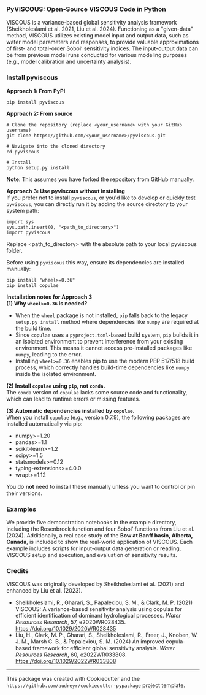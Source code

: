 ### PyVISCOUS: Open-Source VISCOUS Code in Python
VISCOUS is a variance-based global sensitivity analysis framework (Sheikholeslami et al. 2021, Liu et al. 2024). Functioning as a "given-data" method, VISCOUS utilizes existing model input and output data, such as water model parameters and responses, to provide valuable approximations of first- and total-order Sobol’ sensitivity indices. The input-output data can be from previous model runs conducted for various modeling purposes (e.g., model calibration and uncertainty analysis). 

### Install pyviscous
**Approach 1: From PyPI**
```
pip install pyviscous
```

**Approach 2: From source**
```
# Clone the repository (replace <your_username> with your GitHub username)
git clone https://github.com/<your_username>/pyviscous.git

# Navigate into the cloned directory
cd pyviscous

# Install
python setup.py install
```
**Note**: This assumes you have forked the repository from GitHub manually.

**Approach 3: Use pyviscous without installing** <br>
If you prefer not to install `pyviscous`, or you'd like to develop or quickly test `pyviscous`, you can directly run it by adding the source directory to your system path:
```
import sys
sys.path.insert(0, "<path_to_directory>")
import pyviscous
```
Replace <path_to_directory> with the absolute path to your local pyviscous folder. 

Before using `pyviscous` this way, ensure its dependencies are installed manually:
```
pip install "wheel>=0.36"
pip install copulae
```

**Installation notes for Approach 3**  <br>
**(1) Why `wheel>=0.36` is needed?** <br>
- When the `wheel` package is not installed, `pip` falls back to the legacy `setup.py install` method where dependencies like `numpy` are required at the build time.
- Since `copulae` uses a `pyproject.toml`-based build system, `pip` builds it in an isolated environment to prevent interference from your existing environment. This means it cannot access pre-installed packages like `numpy`, leading to the error.
- Installing `wheel>=0.36` enables pip to use the modern PEP 517/518 build process, which correctly handles build-time dependencies like `numpy` inside the isolated environment.<br>

**(2) Install `copulae` using `pip`, not `conda`.** <br>
The `conda` version of `copulae` lacks some source code and functionality, which can lead to runtime errors or missing features.<br>

**(3) Automatic dependencies installed by `copulae`.** <br>
When you install `copulae` (e.g., version 0.7.9), the following packages are installed automatically via pip:<br>
- numpy>=1.20
- pandas>=1.1
- scikit-learn>=1.2
- scipy>=1.5
- statsmodels>=0.12
- typing-extensions>=4.0.0
- wrapt>=1.12 <br>

You do **not** need to install these manually unless you want to control or pin their versions.

### Examples
We provide five demonstration notebooks in the example directory, including the Rosenbrock function and four Sobol’ functions from Liu et al. (2024). Additionally, a real case study of the **Bow at Banff basin, Alberta, Canada**, is included to show the real-world application of VISCOUS. Each example includes scripts for input-output data generation or reading, VISCOUS setup and execution, and evaluation of sensitivity results.

### Credits
VISCOUS was originally developed by Sheikholeslami et al. (2021) and enhanced by Liu et al. (2023). 
- Sheikholeslami, R., Gharari, S., Papalexiou, S. M., & Clark, M. P. (2021) VISCOUS: A variance-based sensitivity analysis using copulas for efficient identification of dominant hydrological processes. *Water Resources Research*, 57, e2020WR028435. https://doi.org/10.1029/2020WR028435
- Liu, H., Clark, M. P., Gharari, S., Sheikholeslami, R., Freer, J., Knoben, W. J. M., Marsh C. B., & Papalexiou, S. M. (2024) An improved copula-based framework for efficient global sensitivity analysis. *Water Resources Research*, 60, e2022WR033808. https://doi.org/10.1029/2022WR033808

---
This package was created with Cookiecutter and the `https://github.com/audreyr/cookiecutter-pypackage` project template.
